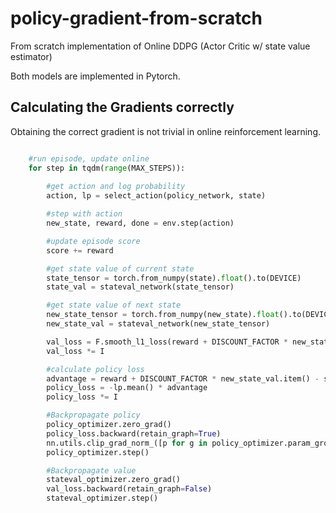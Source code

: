 # policy-gradient-from-scratch
From scratch implementation of Online DDPG (Actor Critic w/ state value estimator)

Both models are implemented in Pytorch. 

## Calculating the Gradients correctly

Obtaining the correct gradient is not trivial in online reinforcement learning.


```python

    #run episode, update online
    for step in tqdm(range(MAX_STEPS)):
        
        #get action and log probability
        action, lp = select_action(policy_network, state)

        #step with action
        new_state, reward, done = env.step(action)

        #update episode score
        score += reward

        #get state value of current state
        state_tensor = torch.from_numpy(state).float().to(DEVICE)
        state_val = stateval_network(state_tensor)

        #get state value of next state
        new_state_tensor = torch.from_numpy(new_state).float().to(DEVICE)  
        new_state_val = stateval_network(new_state_tensor)

        val_loss = F.smooth_l1_loss(reward + DISCOUNT_FACTOR * new_state_val, state_val)
        val_loss *= I

        #calculate policy loss
        advantage = reward + DISCOUNT_FACTOR * new_state_val.item() - state_val.item()
        policy_loss = -lp.mean() * advantage
        policy_loss *= I

        #Backpropagate policy
        policy_optimizer.zero_grad()
        policy_loss.backward(retain_graph=True)
        nn.utils.clip_grad_norm_([p for g in policy_optimizer.param_groups for p in g["params"]], .5) 
        policy_optimizer.step()

        #Backpropagate value
        stateval_optimizer.zero_grad()
        val_loss.backward(retain_graph=False)
        stateval_optimizer.step()
        
        
 ```
